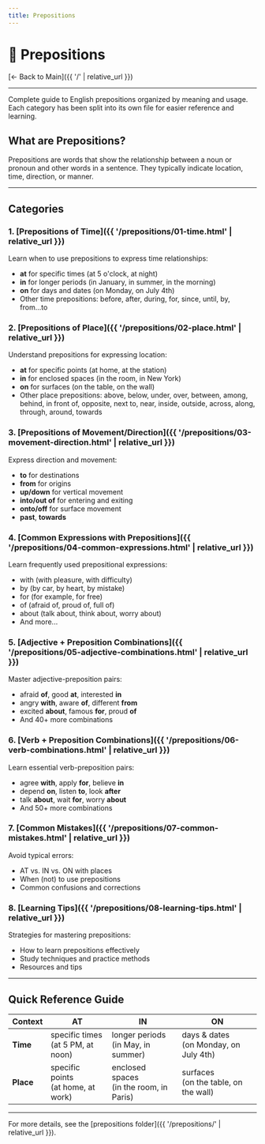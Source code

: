 ```yaml
---
title: Prepositions
---
```


# 📍 Prepositions



[← Back to Main]({{ '/' | relative_url }})

---

Complete guide to English prepositions organized by meaning and usage. Each category has been split into its own file for easier reference and learning.

## What are Prepositions?

Prepositions are words that show the relationship between a noun or pronoun and other words in a sentence. They typically indicate location, time, direction, or manner.

---

## Categories

### 1. [Prepositions of Time]({{ '/prepositions/01-time.html' | relative_url }})
Learn when to use prepositions to express time relationships:
- **at** for specific times (at 5 o'clock, at night)
- **in** for longer periods (in January, in summer, in the morning)
- **on** for days and dates (on Monday, on July 4th)
- Other time prepositions: before, after, during, for, since, until, by, from...to

### 2. [Prepositions of Place]({{ '/prepositions/02-place.html' | relative_url }})
Understand prepositions for expressing location:
- **at** for specific points (at home, at the station)
- **in** for enclosed spaces (in the room, in New York)
- **on** for surfaces (on the table, on the wall)
- Other place prepositions: above, below, under, over, between, among, behind, in front of, opposite, next to, near, inside, outside, across, along, through, around, towards

### 3. [Prepositions of Movement/Direction]({{ '/prepositions/03-movement-direction.html' | relative_url }})
Express direction and movement:
- **to** for destinations
- **from** for origins
- **up/down** for vertical movement
- **into/out of** for entering and exiting
- **onto/off** for surface movement
- **past**, **towards**

### 4. [Common Expressions with Prepositions]({{ '/prepositions/04-common-expressions.html' | relative_url }})
Learn frequently used prepositional expressions:
- with (with pleasure, with difficulty)
- by (by car, by heart, by mistake)
- for (for example, for free)
- of (afraid of, proud of, full of)
- about (talk about, think about, worry about)
- And more...

### 5. [Adjective + Preposition Combinations]({{ '/prepositions/05-adjective-combinations.html' | relative_url }})
Master adjective-preposition pairs:
- afraid **of**, good **at**, interested **in**
- angry **with**, aware **of**, different **from**
- excited **about**, famous **for**, proud **of**
- And 40+ more combinations

### 6. [Verb + Preposition Combinations]({{ '/prepositions/06-verb-combinations.html' | relative_url }})
Learn essential verb-preposition pairs:
- agree **with**, apply **for**, believe **in**
- depend **on**, listen **to**, look **after**
- talk **about**, wait **for**, worry **about**
- And 50+ more combinations

### 7. [Common Mistakes]({{ '/prepositions/07-common-mistakes.html' | relative_url }})
Avoid typical errors:
- AT vs. IN vs. ON with places
- When (not) to use prepositions
- Common confusions and corrections

### 8. [Learning Tips]({{ '/prepositions/08-learning-tips.html' | relative_url }})
Strategies for mastering prepositions:
- How to learn prepositions effectively
- Study techniques and practice methods
- Resources and tips

---

## Quick Reference Guide

<div class="table-responsive">

| Context | AT | IN | ON |
|---------|----|----|-----|
| **Time** | specific times<br>(at 5 PM, at noon) | longer periods<br>(in May, in summer) | days & dates<br>(on Monday, on July 4th) |
| **Place** | specific points<br>(at home, at work) | enclosed spaces<br>(in the room, in Paris) | surfaces<br>(on the table, on the wall) |

</div>

---

For more details, see the [prepositions folder]({{ '/prepositions/' | relative_url }}).
